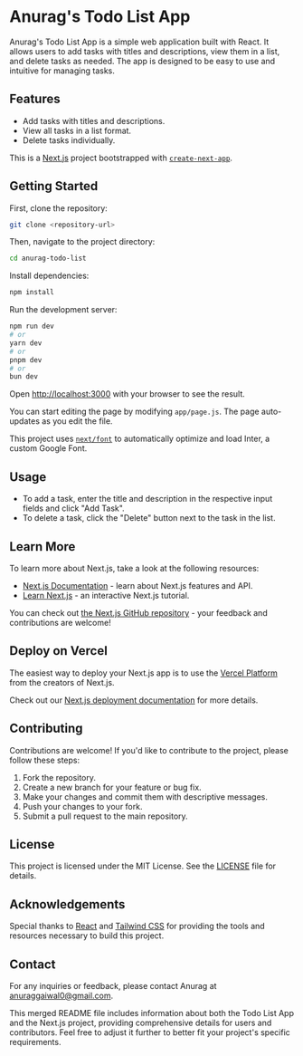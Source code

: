 # Anurag's Todo List App

Anurag's Todo List App is a simple web application built with React. It allows users to add tasks with titles and descriptions, view them in a list, and delete tasks as needed. The app is designed to be easy to use and intuitive for managing tasks.

## Features

- Add tasks with titles and descriptions.
- View all tasks in a list format.
- Delete tasks individually.

This is a [Next.js](https://nextjs.org/) project bootstrapped with [`create-next-app`](https://github.com/vercel/next.js/tree/canary/packages/create-next-app).

## Getting Started

First, clone the repository:

```bash
git clone <repository-url>
```

Then, navigate to the project directory:

```bash
cd anurag-todo-list
```

Install dependencies:

```bash
npm install
```

Run the development server:

```bash
npm run dev
# or
yarn dev
# or
pnpm dev
# or
bun dev
```

Open [http://localhost:3000](http://localhost:3000) with your browser to see the result.

You can start editing the page by modifying `app/page.js`. The page auto-updates as you edit the file.

This project uses [`next/font`](https://nextjs.org/docs/basic-features/font-optimization) to automatically optimize and load Inter, a custom Google Font.

## Usage

- To add a task, enter the title and description in the respective input fields and click "Add Task".
- To delete a task, click the "Delete" button next to the task in the list.

## Learn More

To learn more about Next.js, take a look at the following resources:

- [Next.js Documentation](https://nextjs.org/docs) - learn about Next.js features and API.
- [Learn Next.js](https://nextjs.org/learn) - an interactive Next.js tutorial.

You can check out [the Next.js GitHub repository](https://github.com/vercel/next.js/) - your feedback and contributions are welcome!

## Deploy on Vercel

The easiest way to deploy your Next.js app is to use the [Vercel Platform](https://vercel.com/new?utm_medium=default-template&filter=next.js&utm_source=create-next-app&utm_campaign=create-next-app-readme) from the creators of Next.js.

Check out our [Next.js deployment documentation](https://nextjs.org/docs/deployment) for more details.

## Contributing

Contributions are welcome! If you'd like to contribute to the project, please follow these steps:

1. Fork the repository.
2. Create a new branch for your feature or bug fix.
3. Make your changes and commit them with descriptive messages.
4. Push your changes to your fork.
5. Submit a pull request to the main repository.

## License

This project is licensed under the MIT License. See the [LICENSE](LICENSE) file for details.

## Acknowledgements

Special thanks to [React](https://reactjs.org/) and [Tailwind CSS](https://tailwindcss.com/) for providing the tools and resources necessary to build this project.

## Contact

For any inquiries or feedback, please contact Anurag at [anuraggaiwal0@gmail.com](mailto:anuraggaiwal0@gmail.com).

This merged README file includes information about both the Todo List App and the Next.js project, providing comprehensive details for users and contributors. Feel free to adjust it further to better fit your project's specific requirements.
